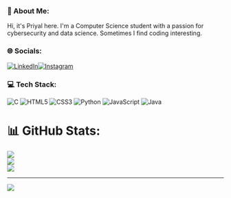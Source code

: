 ### 💫 About Me:
Hi, it's Priyal here. I'm a Computer Science student with a passion for cybersecurity and data science. Sometimes I find coding interesting.

### 🌐 Socials:
[![LinkedIn](https://img.shields.io/badge/LinkedIn-%230077B5.svg?logo=linkedin&logoColor=white)](https://linkedin.com/in/priyal-p-439595322)[![Instagram](https://img.shields.io/badge/Instagram-%23E4405F.svg?logo=Instagram&logoColor=white)](https://instagram.com/pariupatel) 
### 💻 Tech Stack:
![C](https://img.shields.io/badge/c-%2300599C.svg?style=plastic&logo=c&logoColor=white) 
![HTML5](https://img.shields.io/badge/html5-%23E34F26.svg?style=plastic&logo=html5&logoColor=white) 
![CSS3](https://img.shields.io/badge/css3-%231572B6.svg?style=plastic&logo=css3&logoColor=white) 
![Python](https://img.shields.io/badge/python-3670A0?style=plastic&logo=python&logoColor=ffdd54) 
![JavaScript](https://img.shields.io/badge/javascript-%23323330.svg?style=plastic&logo=javascript&logoColor=%23F7DF1E) 
![Java](https://img.shields.io/badge/java-%23ED8B00.svg?style=plastic&logo=java&logoColor=white)

# 📊 GitHub Stats:
![](https://github-readme-stats.vercel.app/api?username=priyal-it&theme=dracula&hide_border=true&include_all_commits=true&count_private=true)<br/>
![](https://github-readme-streak-stats.herokuapp.com/?user=priyal-it&theme=dracula&hide_border=true)<br/>
![](https://github-readme-stats.vercel.app/api/top-langs/?username=priyal-it&theme=dracula&hide_border=true&include_all_commits=true&count_private=true&layout=compact)

---
[![](https://visitcount.itsvg.in/api?id=priyal-it&icon=0&color=4)](https://visitcount.itsvg.in)

<!-- Proudly created with GPRM ( https://gprm.itsvg.in ) -->
